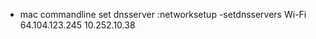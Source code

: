 - mac commandline set dnsserver    :networksetup -setdnsservers Wi-Fi  64.104.123.245  10.252.10.38
